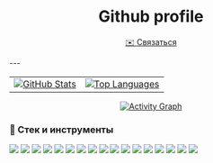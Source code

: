 <h1 align="center">Github profile</h1>
<p align="center">
  <a href="mailto:didiwot@yandex.ru">✉️ Связаться</a>
</p>
---
<table>
  <tr>
    <td>
      <a href="https://github.com/anuraghazra/github-readme-stats">
        <img alt="GitHub Stats"
             src="https://github-readme-stats.vercel.app/api?username=twentyoneh&show_icons=true&theme=github_dark&hide_border=true&include_all_commits=true&count_private=true&rank_icon=percentile&hide_title=true&card_width=380" />
      </a>
    </td>
    <td>
      <a href="https://github.com/anuraghazra/github-readme-stats">
        <img alt="Top Languages"
             src="https://github-readme-stats.vercel.app/api/top-langs/?username=twentyoneh&layout=compact&theme=github_dark&hide_border=true&hide_title=true&card_width=320" />
      </a>
    </td>
  </tr>
</table>
<p align="center">
  <a href="https://github.com/Ashutosh00710/github-readme-activity-graph">
    <img alt="Activity Graph"
         src="https://github-readme-activity-graph.vercel.app/graph?username=twentyoneh&theme=github-compact&hide_border=true&area=true&radius=8" />
  </a>
</p>

### 🧰 Стек и инструменты
<p>
  <!-- Java / Spring -->
  <img src="https://img.shields.io/badge/Java-21+-orange?logo=openjdk" />
  <img src="https://img.shields.io/badge/Spring%20Framework-5.x-6DB33F?logo=spring&logoColor=white" />
  <img src="https://img.shields.io/badge/Spring%20Boot-3.x-6DB33F?logo=springboot&logoColor=white" />
  <img src="https://img.shields.io/badge/Hibernate-5.x-59666C?logo=hibernate&logoColor=white" />

  <!-- Testing / DB / Migration -->
  <img src="https://img.shields.io/badge/JUnit-5-25A162?logo=junit5&logoColor=white" />
  <img src="https://img.shields.io/badge/PostgreSQL-15+-336791?logo=postgresql&logoColor=white" />
  <img src="https://img.shields.io/badge/Liquibase-4.x-2962FF?logo=liquibase&logoColor=white" />

  <!-- Build / Tools -->
  <img src="https://img.shields.io/badge/Apache%20Maven-3.x-C71A36?logo=apachemaven&logoColor=white" />
  <img src="https://img.shields.io/badge/IntelliJ%20IDEA-Ultimate-000000?logo=intellijidea&logoColor=white" />

  <!-- Messaging -->
  <img src="https://img.shields.io/badge/Apache%20Kafka-3.x-231F20?logo=apachekafka&logoColor=white" />

  <!-- VCS / Containers -->
  <img src="https://img.shields.io/badge/Git-F05032?logo=git&logoColor=white" />
  <img src="https://img.shields.io/badge/Docker-2496ED?logo=docker&logoColor=white" />

  <!-- C/C++ / Graphics -->
  <img src="https://img.shields.io/badge/C-00599C?logo=c&logoColor=white" />
  <img src="https://img.shields.io/badge/C%2B%2B-00599C?logo=c%2B%2B&logoColor=white" />
  <img src="https://img.shields.io/badge/Qt-41CD52?logo=qt&logoColor=white" />
  <img src="https://img.shields.io/badge/OpenGL-5586A4?logo=opengl&logoColor=white" />
  <img src="https://img.shields.io/badge/raylib-efa611?logoColor=white" />
</p>
